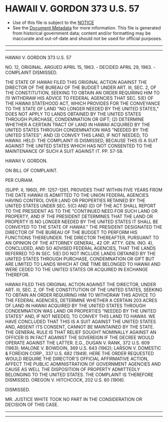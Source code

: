 ---
---

# HAWAII V. GORDON 373 U.S. 57

* Use of this file is subject to the [NOTICE](https://github.com/publicdocs/notice/blob/master/NOTICE)
* See the [Document Metadata](../../../) for more information.
  This file is generated from historical government data; content and/or formatting may be inaccurate and out-of-date and should not be used for official purposes.

----------
----------

HAWAII V. GORDON 373 U.S. 57

NO. 12, ORIGINAL.  ARGUED APRIL 15, 1963.  - DECIDED APRIL 29, 1963.  - COMPLAINT DISMISSED.

THE STATE OF HAWAII FILED THIS ORIGINAL ACTION AGAINST THE DIRECTOR OF THE BUREAU OF THE BUDGET UNDER ART. III, SEC. 2, OF THE CONSTITUTION, SEEKING TO OBTAIN AN ORDER REQUIRING HIM TO (1) WITHDRAW HIS ADVICE TO FEDERAL AGENCIES THAT SEC. 5(E) OF THE HAWAII STATEHOOD ACT, WHICH PROVIDES FOR THE CONVEYANCE TO THE STATE OF LAND "NO LONGER NEEDED BY THE UNITED STATES," DOES NOT APPLY TO LANDS OBTAINED BY THE UNITED STATES THROUGH PURCHASE, CONDEMNATION OR GIFT; (2) DETERMINE WHETHER A CERTAIN TRACT OF LAND IN HAWAII ACQUIRED BY THE UNITED STATES THROUGH CONDEMNATION WAS "NEEDED BY THE UNITED STATES"; AND (3) CONVEY THIS LAND, IF NOT NEEDED, TO HAWAII.  HELD:  THE COMPLAINT IS DISMISSED, BECAUSE THIS IS A SUIT AGAINST THE UNITED STATES WHICH HAS NOT CONSENTED TO THE MAINTENANCE OF SUCH A SUIT AGAINST IT.  PP. 57-58.

HAWAII V. GORDON.

ON BILL OF COMPLAINT.

PER CURIAM.

(SUPP. II, 1960), PP. 1257-1261, PROVIDES THAT WITHIN FIVE YEARS FROM THE DATE HAWAII IS ADMITTED TO THE UNION FEDERAL AGENCIES HAVING CONTROL OVER LAND OR PROPERTIES RETAINED BY THE UNITED STATES UNDER SEC. 5(C) AND (D) OF THE ACT SHALL REPORT TO THE PRESIDENT AS TO THE "CONTINUED NEED FOR SUCH LAND OR PROPERTY, AND IF THE PRESIDENT DETERMINES THAT THE LAND OR PROPERTY IS NO LONGER NEEDED BY THE UNITED STATES IT SHALL BE CONVEYED TO THE STATE OF HAWAII."  THE PRESIDENT DESIGNATED THE DIRECTOR OF THE BUREAU OF THE BUDGET TO PERFORM HIS FUNCTIONS THEREUNDER.  THE DIRECTOR THEREAFTER, PURSUANT TO AN OPINION OF THE ATTORNEY GENERAL, 42 OP. ATTY. GEN. (NO. 4), CONCLUDED, AND SO ADVISED FEDERAL AGENCIES, THAT THE LANDS REFERRED TO IN SEC. 5(E) DO NOT INCLUDE LANDS OBTAINED BY THE UNITED STATES THROUGH PURCHASE, CONDEMNATION OR GIFT BUT ARE LIMITED TO LANDS WHICH AT ONE TIME BELONGED TO HAWAII AND WERE CEDED TO THE UNITED STATES OR ACQUIRED IN EXCHANGE THEREFOR.

HAWAII FILED THIS ORIGINAL ACTION AGAINST THE DIRECTOR, UNDER ART. III, SEC. 2, OF THE CONSTITUTION OF THE UNITED STATES, SEEKING TO OBTAIN AN ORDER REQUIRING HIM TO WITHDRAW THIS ADVICE TO THE FEDERAL AGENCIES, DETERMINE WHETHER A CERTAIN 203 ACRES OF LAND IN HAWAII ACQUIRED BY THE UNITED STATES THROUGH CONDEMNATION WAS LAND OR PROPERTIES "NEEDED BY THE UNITED STATES" AND, IF NOT NEEDED, TO CONVEY THIS LAND TO HAWAII.  WE HAVE CONCLUDED THAT THIS IS A SUIT AGAINST THE UNITED STATES AND, ABSENT ITS CONSENT, CANNOT BE MAINTAINED BY THE STATE.  THE GENERAL RULE IS THAT RELIEF SOUGHT NOMINALLY AGAINST AN OFFICER IS IN FACT AGAINST THE SOVEREIGN IF THE DECREE WOULD OPERATE AGAINST THE LATTER.  E.G., DUGAN V. RANK, 372 U.S. 609 (1963); MALONE V. BOWDOIN, 369 U.S. 643 (1962); LARSON V. DOMESTIC & FOREIGN CORP., 337 U.S. 682 (1949).  HERE THE ORDER REQUESTED WOULD REQUIRE THE DIRECTOR'S OFFICIAL AFFIRMATIVE ACTION, AFFECT THE PUBLIC ADMINISTRATION OF GOVERNMENT AGENCIES AND CAUSE AS WELL THE DISPOSITION OF PROPERTY ADMITTEDLY BELONGING TO THE UNITED STATES.  THE COMPLAINT IS THEREFORE DISMISSED.  OREGON V. HITCHCOCK, 202 U.S. 60 (1906).

DISMISSED.

MR. JUSTICE WHITE TOOK NO PART IN THE CONSIDERATION OR DECISION OF THIS CASE.


----------
----------


